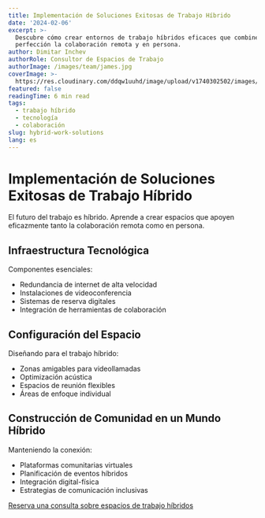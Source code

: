 ```yaml
---
title: Implementación de Soluciones Exitosas de Trabajo Híbrido
date: '2024-02-06'
excerpt: >-
  Descubre cómo crear entornos de trabajo híbridos eficaces que combinen a la
  perfección la colaboración remota y en persona.
author: Dimitar Inchev
authorRole: Consultor de Espacios de Trabajo
authorImage: /images/team/james.jpg
coverImage: >-
  https://res.cloudinary.com/ddqw1uuhd/image/upload/v1740302502/images/blog/hybrid-solutions_fkoaiy.webp
featured: false
readingTime: 6 min read
tags:
  - trabajo híbrido
  - tecnología
  - colaboración
slug: hybrid-work-solutions
lang: es
---
```


# Implementación de Soluciones Exitosas de Trabajo Híbrido

El futuro del trabajo es híbrido. Aprende a crear espacios que apoyen eficazmente tanto la colaboración remota como en persona.

## Infraestructura Tecnológica

Componentes esenciales:

- Redundancia de internet de alta velocidad
- Instalaciones de videoconferencia
- Sistemas de reserva digitales
- Integración de herramientas de colaboración

## Configuración del Espacio

Diseñando para el trabajo híbrido:

- Zonas amigables para videollamadas
- Optimización acústica
- Espacios de reunión flexibles
- Áreas de enfoque individual

## Construcción de Comunidad en un Mundo Híbrido

Manteniendo la conexión:

- Plataformas comunitarias virtuales
- Planificación de eventos híbridos
- Integración digital-física
- Estrategias de comunicación inclusivas

[Reserva una consulta sobre espacios de trabajo híbridos](/consultation)
